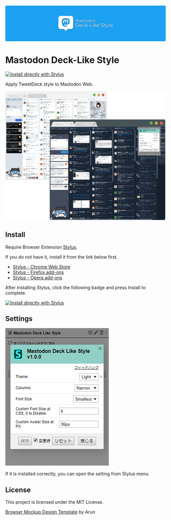 ![header](https://raw.githubusercontent.com/eai04191/mastodon-deck-like-style/master/img/header.png)

Mastodon Deck-Like Style
===

[![Install directly with Stylus](https://img.shields.io/badge/Install%20directly%20with-Stylus-00adad.svg)](https://raw.githubusercontent.com/eai04191/mastodon-deck-like-style/master/mastodon-deck-like-style.user.css)

Apply TweetDeck style to Mastodon Web.

![screenshot](https://raw.githubusercontent.com/eai04191/mastodon-deck-like-style/master/img/screenshot.png)

## Install

Require Browser Extension [Stylus](https://github.com/openstyles/stylus).

If you do not have it, install it from the link below first.

- [Stylus - Chrome Web Store](https://chrome.google.com/webstore/detail/stylus/clngdbkpkpeebahjckkjfobafhncgmne)
- [Stylus - Firefox add-ons](https://addons.mozilla.org/firefox/addon/styl-us/)
- [Stylus - Opera add-ons](https://addons.opera.com/extensions/details/stylus/)


After installing Stylus, click the following badge and press Install to complete.

[![Install directly with Stylus](https://img.shields.io/badge/Install%20directly%20with-Stylus-00adad.svg)](https://raw.githubusercontent.com/eai04191/mastodon-deck-like-style/master/mastodon-deck-like-style.user.css)


## Settings

![config](https://raw.githubusercontent.com/eai04191/mastodon-deck-like-style/master/img/config.png)

If it is installed correctly, you can open the setting from Stylus menu.

## License

This project is licensed under the MIT License.

[Browser Mockup Design Template](https://cssauthor.com/chrome-browser-mockup-template/) by Arun